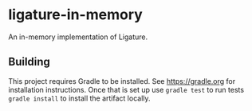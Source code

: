 # ligature-in-memory
An in-memory implementation of Ligature.

## Building
This project requires Gradle to be installed.
See https://gradle.org for installation instructions.
Once that is set up use `gradle test` to run tests `gradle install` to install the artifact locally.
